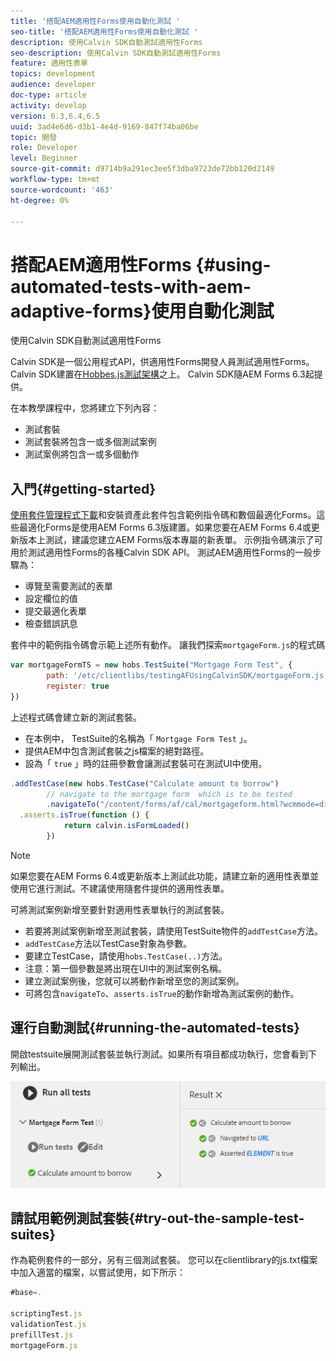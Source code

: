 ```yaml
---
title: '搭配AEM適用性Forms使用自動化測試 '
seo-title: '搭配AEM適用性Forms使用自動化測試 '
description: 使用Calvin SDK自動測試適用性Forms
seo-description: 使用Calvin SDK自動測試適用性Forms
feature: 適用性表單
topics: development
audience: developer
doc-type: article
activity: develop
version: 6.3,6.4,6.5
uuid: 3ad4e6d6-d3b1-4e4d-9169-847f74ba06be
topic: 開發
role: Developer
level: Beginner
source-git-commit: d9714b9a291ec3ee5f3dba9723de72bb120d2149
workflow-type: tm+mt
source-wordcount: '463'
ht-degree: 0%

---
```



# 搭配AEM適用性Forms {#using-automated-tests-with-aem-adaptive-forms}使用自動化測試

使用Calvin SDK自動測試適用性Forms

Calvin SDK是一個公用程式API，供適用性Forms開發人員測試適用性Forms。 Calvin SDK建置在[Hobbes.js測試架構](https://docs.adobe.com/docs/en/aem/6-3/develop/ref/test-api/index.html)之上。 Calvin SDK隨AEM Forms 6.3起提供。

在本教學課程中，您將建立下列內容：

* 測試套裝
* 測試套裝將包含一或多個測試案例
* 測試案例將包含一或多個動作

## 入門{#getting-started}

[使用套件管理程式下載](assets/testingadaptiveformsusingcalvinsdk1.zip)和安裝資產此套件包含範例指令碼和數個最適化Forms。這些最適化Forms是使用AEM Forms 6.3版建置。如果您要在AEM Forms 6.4或更新版本上測試，建議您建立AEM Forms版本專屬的新表單。 示例指令碼演示了可用於測試適用性Forms的各種Calvin SDK API。 測試AEM適用性Forms的一般步驟為：

* 導覽至需要測試的表單
* 設定欄位的值
* 提交最適化表單
* 檢查錯誤訊息

套件中的範例指令碼會示範上述所有動作。
讓我們探索`mortgageForm.js`的程式碼

```javascript
var mortgageFormTS = new hobs.TestSuite("Mortgage Form Test", {
        path: '/etc/clientlibs/testingAFUsingCalvinSDK/mortgageForm.js',
        register: true
})
```

上述程式碼會建立新的測試套裝。

* 在本例中， TestSuite的名稱為「 `Mortgage Form Test` 」。
* 提供AEM中包含測試套裝之js檔案的絕對路徑。
* 設為「 `true` 」時的註冊參數會讓測試套裝可在測試UI中使用。

```javascript
.addTestCase(new hobs.TestCase("Calculate amount to borrow")
        // navigate to the mortgage form  which is to be tested
        .navigateTo("/content/forms/af/cal/mortgageform.html?wcmmode=disabled")
  .asserts.isTrue(function () {
            return calvin.isFormLoaded()
        })
```

>[!NOTE]
>
>如果您要在AEM Forms 6.4或更新版本上測試此功能，請建立新的適用性表單並使用它進行測試。不建議使用隨套件提供的適用性表單。

可將測試案例新增至要針對適用性表單執行的測試套裝。

* 若要將測試案例新增至測試套裝，請使用TestSuite物件的`addTestCase`方法。
* `addTestCase`方法以TestCase對象為參數。
* 要建立TestCase，請使用`hobs.TestCase(..)`方法。
* 注意：第一個參數是將出現在UI中的測試案例名稱。
* 建立測試案例後，您就可以將動作新增至您的測試案例。
* 可將包含`navigateTo`、`asserts.isTrue`的動作新增為測試案例的動作。

## 運行自動測試{#running-the-automated-tests}

[](http://localhost:4502/libs/granite/testing/hobbes.html)開啟testsuite展開測試套裝並執行測試。如果所有項目都成功執行，您會看到下列輸出。

![calvinsdk](assets/calvinimage.png)

## 請試用範例測試套裝{#try-out-the-sample-test-suites}

作為範例套件的一部分，另有三個測試套裝。 您可以在clientlibrary的js.txt檔案中加入適當的檔案，以嘗試使用，如下所示：

```javascript
#base=.

scriptingTest.js
validationTest.js
prefillTest.js
mortgageForm.js
```
